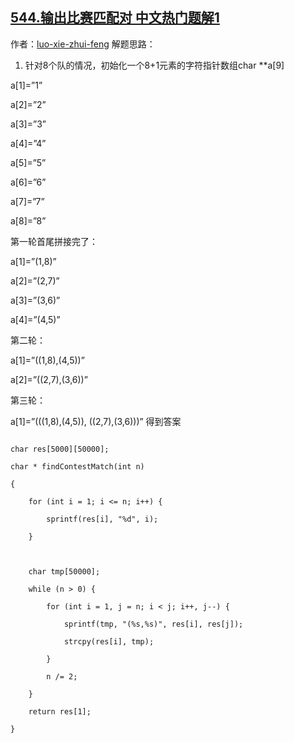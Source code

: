 ## [544.输出比赛匹配对 中文热门题解1](https://leetcode.cn/problems/output-contest-matches/solutions/100000/cyu-yan-by-luo-xie-zhui-feng)

作者：[luo-xie-zhui-feng](https://leetcode.cn/u/luo-xie-zhui-feng)
解题思路：
1. 针对8个队的情况，初始化一个8+1元素的字符指针数组char **a[9] 
a[1]=”1”
a[2]=”2”
a[3]=”3”
a[4]=”4”
a[5]=”5”
a[6]=”6”
a[7]=”7”
a[8]=”8”

第一轮首尾拼接完了：
  a[1]=”(1,8)”
   a[2]=”(2,7)”
   a[3]=”(3,6)”
   a[4]=”(4,5)”
第二轮：
  a[1]=”((1,8),(4,5))”
  a[2]=”((2,7),(3,6))”
第三轮：
  a[1]=”(((1,8),(4,5)), ((2,7),(3,6)))” 得到答案
```
char res[5000][50000];
char * findContestMatch(int n)
{
    for (int i = 1; i <= n; i++) {
        sprintf(res[i], "%d", i);
    }

    char tmp[50000];
    while (n > 0) {
        for (int i = 1, j = n; i < j; i++, j--) {
            sprintf(tmp, "(%s,%s)", res[i], res[j]);
            strcpy(res[i], tmp);
        }
        n /= 2;
    }
    return res[1];
}
```
